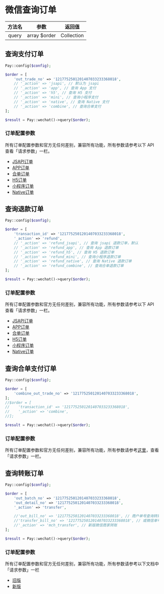 # 微信查询订单

|  方法名  |      参数      |    返回值     |
|:-----:|:------------:|:----------:|
| query | array $order | Collection |

## 查询支付订单

```php
Pay::config($config);

$order = [
    'out_trade_no' => '1217752501201407033233368018',
    // '_action' => 'jsapi', // 默认为 jsapi
    // '_action' => 'app', // 查询 App 支付
    // '_action' => 'h5', // 查询 H5 支付
    // '_action' => 'mini', // 查询小程序支付
    // '_action' => 'native', // 查询 Native 支付
    // '_action' => 'combine', // 查询合单支付
];

$result = Pay::wechat()->query($order);
```

### 订单配置参数

所有订单配置参数和官方无任何差别，兼容所有功能，所有参数请参考以下 API 查看「请求参数」一栏。

- [JSAPI订单](https://pay.weixin.qq.com/docs/merchant/apis/jsapi-payment/query-by-out-trade-no.html)
- [APP订单](https://pay.weixin.qq.com/docs/merchant/apis/in-app-payment/query-by-out-trade-no.html)
- [合单订单](https://pay.weixin.qq.com/docs/merchant/apis/combine-payment/orders/query-order.html)
- [H5订单](https://pay.weixin.qq.com/docs/merchant/apis/h5-payment/query-by-out-trade-no.html)
- [小程序订单](https://pay.weixin.qq.com/docs/merchant/apis/mini-program-payment/query-by-out-trade-no.html)
- [Native订单](https://pay.weixin.qq.com/docs/merchant/apis/native-payment/query-by-out-trade-no.html)

## 查询退款订单

```php
Pay::config($config);

$order = [
    'transaction_id' => '1217752501201407033233368018',
    '_action' => 'refund',
    // '_action' => 'refund_jsapi', // 查询 jsapi 退款订单，默认
    // '_action' => 'refund_app', // 查询 App 退款订单
    // '_action' => 'refund_h5', // 查询 H5 退款订单
    // '_action' => 'refund_mini', // 查询小程序退款订单
    // '_action' => 'refund_native', // 查询 Native 退款订单
    // '_action' => 'refund_combine', // 查询合单退款订单
];

$result = Pay::wechat()->query($order);
```

### 订单配置参数

所有订单配置参数和官方无任何差别，兼容所有功能，所有参数请参考以下 API 查看「请求参数」一栏。

- [JSAPI订单](https://pay.weixin.qq.com/docs/merchant/apis/jsapi-payment/query-by-out-refund-no.html)
- [APP订单](https://pay.weixin.qq.com/docs/merchant/apis/in-app-payment/query-by-out-refund-no.html)
- [合单订单](https://pay.weixin.qq.com/docs/merchant/apis/combine-payment/refunds/query-by-out-refund-no.html)
- [H5订单](https://pay.weixin.qq.com/docs/merchant/apis/h5-payment/query-by-out-refund-no.html)
- [小程序订单](https://pay.weixin.qq.com/docs/merchant/apis/mini-program-payment/query-by-out-refund-no.html)
- [Native订单](https://pay.weixin.qq.com/docs/merchant/apis/native-payment/query-by-out-refund-no.html)

## 查询合单支付订单

```php
Pay::config($config);

$order = [
    'combine_out_trade_no' => '1217752501201407033233368018',
];
//$order = [
//    'transaction_id' => '1217752501201407033233368018',
//    '_action' => 'combine',
//];

$result = Pay::wechat()->query($order);
```

### 订单配置参数

所有订单配置参数和官方无任何差别，兼容所有功能，所有参数请参考[这里](https://pay.weixin.qq.com/docs/merchant/apis/combine-payment/orders/query-order.html)，查看「请求参数」一栏。

## 查询转账订单

```php
Pay::config($config);

$order = [
    'out_batch_no' => '1217752501201407033233368018',
    'out_detail_no' => '1217752501201407033233368018',
    '_action' => 'transfer',

    //'out_bill_no' => '1217752501201407033233368018', // 商户单号查询转账，与微信单号二选一
    //'transfer_bill_no' => '1217752501201407033233368018', // 或微信单号查询转账，与商户单号二选一
    //'_action' => 'mch_transfer', // 新版微信商家转账
];

$result = Pay::wechat()->query($order);
```

### 订单配置参数

所有订单配置参数和官方无任何差别，兼容所有功能，所有参数请参考以下文档中「请求参数」一栏

- [旧版](https://pay.weixin.qq.com/docs/merchant/apis/batch-transfer-to-balance/transfer-detail/get-transfer-detail-by-out-no.html)
- [新版](https://pay.weixin.qq.com/doc/v3/merchant/4012716437)

